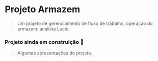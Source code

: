 # Projeto Armazem
> Um projeto de gerenciamento de fluxo de trabalho, operação do armazem: analísta Lucio

### Projeto ainda em construlção 🚧
> Algumas apresentações do projeto. 

